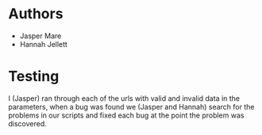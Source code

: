# Authors

 - Jasper Mare
 - Hannah Jellett

# Testing

I (Jasper) ran through each of the urls with valid and invalid data in the parameters, 
when a bug was found we (Jasper and Hannah) search for the problems in our scripts and fixed each bug at the 
point the problem was discovered.